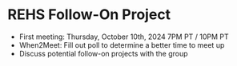 # REHS Follow-On Project
- First meeting: Thursday, October 10th, 2024 7PM PT / 10PM PT
- When2Meet: Fill out poll to determine a better time to meet up
- Discuss potential follow-on projects with the group
